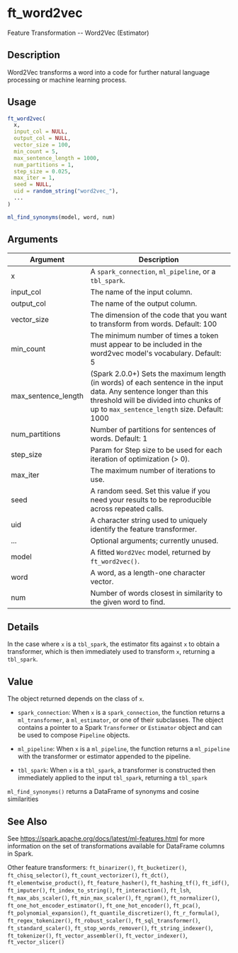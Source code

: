 # ft_word2vec


Feature Transformation -- Word2Vec (Estimator)




## Description

Word2Vec transforms a word into a code for further natural language processing or machine learning process.





## Usage
```r
ft_word2vec(
  x,
  input_col = NULL,
  output_col = NULL,
  vector_size = 100,
  min_count = 5,
  max_sentence_length = 1000,
  num_partitions = 1,
  step_size = 0.025,
  max_iter = 1,
  seed = NULL,
  uid = random_string("word2vec_"),
  ...
)

ml_find_synonyms(model, word, num)
```




## Arguments


Argument      |Description
------------- |----------------
x | A ``spark_connection``, ``ml_pipeline``, or a ``tbl_spark``.
input_col | The name of the input column.
output_col | The name of the output column.
vector_size | The dimension of the code that you want to transform from words. Default: 100
min_count | The minimum number of times a token must appear to be included in the word2vec model's vocabulary. Default: 5
max_sentence_length | (Spark 2.0.0+) Sets the maximum length (in words) of each sentence in the input data. Any sentence longer than this threshold will be divided into chunks of up to ``max_sentence_length`` size. Default: 1000
num_partitions | Number of partitions for sentences of words. Default: 1
step_size | Param for Step size to be used for each iteration of optimization (> 0).
max_iter | The maximum number of iterations to use.
seed | A random seed. Set this value if you need your results to be reproducible across repeated calls.
uid | A character string used to uniquely identify the feature transformer.
... | Optional arguments; currently unused.
model | A fitted ``Word2Vec`` model, returned by ``ft_word2vec()``.
word | A word, as a length-one character vector.
num | Number of words closest in similarity to the given word to find.




## Details

In the case where ``x`` is a ``tbl_spark``, the estimator fits against ``x``
  to obtain a transformer, which is then immediately used to transform ``x``, returning a ``tbl_spark``.





## Value

The object returned depends on the class of ``x``.


  
*  `spark_connection`: When `x` is a `spark_connection`, the function returns a `ml_transformer`,
  a `ml_estimator`, or one of their subclasses. The object contains a pointer to
  a Spark `Transformer` or `Estimator` object and can be used to compose
  `Pipeline` objects.

  
*  `ml_pipeline`: When `x` is a `ml_pipeline`, the function returns a `ml_pipeline` with
  the transformer or estimator appended to the pipeline.

  
*  `tbl_spark`: When `x` is a `tbl_spark`, a transformer is constructed then
  immediately applied to the input `tbl_spark`, returning a `tbl_spark`


``ml_find_synonyms()`` returns a DataFrame of synonyms and cosine similarities






## See Also

See https://spark.apache.org/docs/latest/ml-features.html for
  more information on the set of transformations available for DataFrame
  columns in Spark.

Other feature transformers: 
`ft_binarizer()`,
`ft_bucketizer()`,
`ft_chisq_selector()`,
`ft_count_vectorizer()`,
`ft_dct()`,
`ft_elementwise_product()`,
`ft_feature_hasher()`,
`ft_hashing_tf()`,
`ft_idf()`,
`ft_imputer()`,
`ft_index_to_string()`,
`ft_interaction()`,
`ft_lsh`,
`ft_max_abs_scaler()`,
`ft_min_max_scaler()`,
`ft_ngram()`,
`ft_normalizer()`,
`ft_one_hot_encoder_estimator()`,
`ft_one_hot_encoder()`,
`ft_pca()`,
`ft_polynomial_expansion()`,
`ft_quantile_discretizer()`,
`ft_r_formula()`,
`ft_regex_tokenizer()`,
`ft_robust_scaler()`,
`ft_sql_transformer()`,
`ft_standard_scaler()`,
`ft_stop_words_remover()`,
`ft_string_indexer()`,
`ft_tokenizer()`,
`ft_vector_assembler()`,
`ft_vector_indexer()`,
`ft_vector_slicer()`



